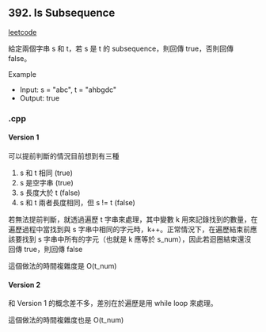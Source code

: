 ## 392. Is Subsequence
[leetcode](https://leetcode.com/problems/is-subsequence/description/)

給定兩個字串 s 和 t，若 s 是 t 的 subsequence，則回傳 true，否則回傳 false。

Example
- Input: s = "abc", t = "ahbgdc"
- Output: true

### .cpp
#### Version 1
可以提前判斷的情況目前想到有三種
1. s 和 t 相同 (true)
2. s 是空字串 (true)
3. s 長度大於 t (false)
4. s 和 t 兩者長度相同，但 s != t (false)
 
若無法提前判斷，就透過遍歷 t 字串來處理，其中變數 k 用來記錄找到的數量，在遍歷過程中當找到與 s 字串中相同的字元時，k++。正常情況下，在遍歷結束前應該要找到 s 字串中所有的字元（也就是 k 應等於 s_num），因此若迴圈結束還沒回傳 true，則回傳 false

這個做法的時間複雜度是 O(t_num)
#### Version 2
和 Version 1 的概念差不多，差別在於遍歷是用 while loop 來處理。

這個做法的時間複雜度也是 O(t_num)